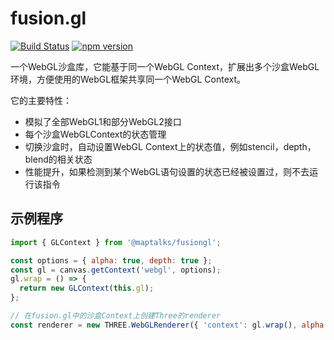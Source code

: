 # fusion.gl
[![Build Status](https://travis-ci.com/axmand/fusion.gl.svg?token=N2z4DqiFgBjde7FHSBe3&branch=master)](https://travis-ci.com/axmand/fusion.gl)
[![npm version](https://badge.fury.io/js/fusion.gl.svg)](https://badge.fury.io/js/fusion.gl)
<!--[![codecov](https://codecov.io/gh/axmand/fusion.gl/branch/master/graph/badge.svg)](https://codecov.io/gh/axmand/fusion.gl)-->

一个WebGL沙盒库，它能基于同一个WebGL Context，扩展出多个沙盒WebGL环境，方便使用的WebGL框架共享同一个WebGL Context。

它的主要特性：
* 模拟了全部WebGL1和部分WebGL2接口
* 每个沙盒WebGLContext的状态管理
* 切换沙盒时，自动设置WebGL Context上的状态值，例如stencil，depth，blend的相关状态
* 性能提升，如果检测到某个WebGL语句设置的状态已经被设置过，则不去运行该指令

## 示例程序
```js
import { GLContext } from '@maptalks/fusiongl';

const options = { alpha: true, depth: true };
const gl = canvas.getContext('webgl', options);
gl.wrap = () => {
  return new GLContext(this.gl);
};

// 在fusion.gl中的沙盒Context上创建Three的renderer
const renderer = new THREE.WebGLRenderer({ 'context': gl.wrap(), alpha: true });
```
